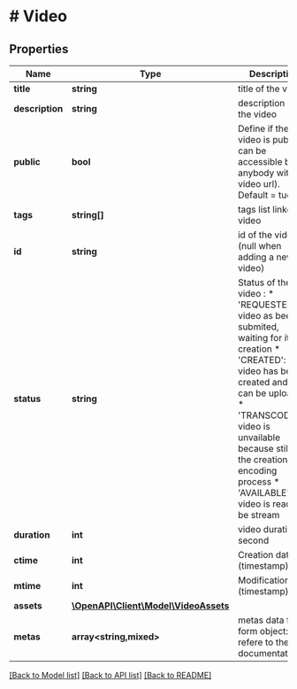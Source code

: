 # # Video

## Properties

Name | Type | Description | Notes
------------ | ------------- | ------------- | -------------
**title** | **string** | title of the video | [optional]
**description** | **string** | description of the video | [optional]
**public** | **bool** | Define if the video is public (it can be accessible by anybody with the video url). Default &#x3D; tue | [optional]
**tags** | **string[]** | tags list linked to video | [optional]
**id** | **string** | id of the video (null when adding a new video) |
**status** | **string** | Status of the video : * &#39;REQUESTED&#39;: video as been submited, waiting for its creation * &#39;CREATED&#39;: video has been created and file can be uploaded          * &#39;TRANSCODING&#39;: video is unvailable because still in the creation  &amp; in encoding process * &#39;AVAILABLE&#39;: video is ready to be stream | [optional]
**duration** | **int** | video duration in second | [optional]
**ctime** | **int** | Creation date (timestamp) | [optional]
**mtime** | **int** | Modification date (timestamp) | [optional]
**assets** | [**\OpenAPI\Client\Model\VideoAssets**](VideoAssets.md) |  | [optional]
**metas** | **array<string,mixed>** | metas data  free-form object: refere to the documentation | [optional]

[[Back to Model list]](../../README.md#models) [[Back to API list]](../../README.md#endpoints) [[Back to README]](../../README.md)
